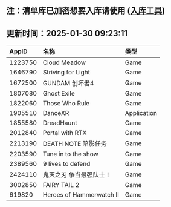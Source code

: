 ## 注：清单库已加密想要入库请使用 ([入库工具](https://github.com/BlankTMing/ManifestAutoUpdate/releases))

## 更新时间：2025-01-30 09:23:11
| AppID | 名称 | 类型  |
| :-------------------- | :----------------------------- | :----------- |
| 1223750 | Cloud Meadow| Game |
| 1646790 | Striving for Light| Game |
| 1672500 | GUNDAM 创坏者4| Game |
| 1807080 | Ghost Exile| Game |
| 1822060 | Those Who Rule| Game |
| 1905510 | DanceXR| Application |
| 1855580 | DreadHaunt| Game |
| 2012840 | Portal with RTX| Game |
| 2213190 | DEATH NOTE 暗影任务| Game |
| 2203590 | Tune in to the show| Game |
| 2389560 | 9 lives to defend| Game |
| 2424110 | 鬼灭之刃 争当最强队士！| Game |
| 3002850 | FAIRY TAIL 2| Game |
| 619820 | Heroes of Hammerwatch II| Game |

